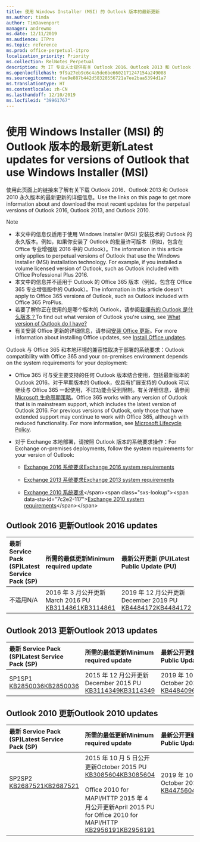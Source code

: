 ```yaml
---
title: 使用 Windows Installer (MSI) 的 Outlook 版本的最新更新
ms.author: timda
author: TimDavenport
manager: andrewmo
ms.date: 12/11/2019
ms.audience: ITPro
ms.topic: reference
ms.prod: office-perpetual-itpro
localization_priority: Priority
ms.collection: RelNotes_Perpetual
description: 为 IT 专业人士提供有关 Outlook 2016、Outlook 2013 和 Outlook 2010 永久版本的最新更新信息的链接
ms.openlocfilehash: 9f9a27eb9c6c4a5de6be6602171247154a249088
ms.sourcegitcommit: fae9e887b442d58328556721a7ee2baa5394d1a7
ms.translationtype: HT
ms.contentlocale: zh-CN
ms.lasthandoff: 12/10/2019
ms.locfileid: "39961767"
---
```

# <a name="latest-updates-for-versions-of-outlook-that-use-windows-installer-msi"></a><span data-ttu-id="7c2e2-103">使用 Windows Installer (MSI) 的 Outlook 版本的最新更新</span><span class="sxs-lookup"><span data-stu-id="7c2e2-103">Latest updates for versions of Outlook that use Windows Installer (MSI)</span></span>

<span data-ttu-id="7c2e2-104">使用此页面上的链接来了解有关下载 Outlook 2016、Outlook 2013 和 Outlook 2010 永久版本的最新更新的详细信息。</span><span class="sxs-lookup"><span data-stu-id="7c2e2-104">Use the links on this page to get more information about and download the most recent updates for the perpetual versions of Outlook 2016, Outlook 2013, and Outlook 2010.</span></span>
  
> [!NOTE]
> - <span data-ttu-id="7c2e2-p101">本文中的信息仅适用于使用 Windows Installer (MSI) 安装技术的 Outlook 的永久版本。例如，如果你安装了 Outlook 的批量许可版本（例如，包含在 Office 专业增强版 2016 中的 Outlook）。</span><span class="sxs-lookup"><span data-stu-id="7c2e2-p101">The information in this article only applies to perpetual versions of Outlook that use the Windows Installer (MSI) installation technology. For example, if you installed a volume licensed version of Outlook, such as Outlook included with Office Professional Plus 2016.</span></span>
> - <span data-ttu-id="7c2e2-107">本文中的信息并不适用于 Outlook 的 Office 365 版本（例如，包含在 Office 365 专业增强版中的 Outlook）。</span><span class="sxs-lookup"><span data-stu-id="7c2e2-107">The information in this article doesn't apply to Office 365 versions of Outlook, such as Outlook included with Office 365 ProPlus.</span></span>
> - <span data-ttu-id="7c2e2-108">若要了解你正在使用的是哪个版本的 Outlook，请参阅[我拥有的 Outlook 是什么版本？](https://support.office.com/article/b3a9568c-edb5-42b9-9825-d48d82b2257c)</span><span class="sxs-lookup"><span data-stu-id="7c2e2-108">To find out what version of Outlook you're using, see [What version of Outlook do I have?](https://support.office.com/article/b3a9568c-edb5-42b9-9825-d48d82b2257c)</span></span>
> - <span data-ttu-id="7c2e2-109">有关安装 Office 更新的详细信息，请参阅[安装 Office 更新](https://support.office.com/article/2ab296f3-7f03-43a2-8e50-46de917611c5)。</span><span class="sxs-lookup"><span data-stu-id="7c2e2-109">For more information about installing Office updates, see [Install Office updates](https://support.office.com/article/2ab296f3-7f03-43a2-8e50-46de917611c5).</span></span> 
  
<span data-ttu-id="7c2e2-110">Outlook 与 Office 365 和本地环境的兼容性取决于部署的系统要求：</span><span class="sxs-lookup"><span data-stu-id="7c2e2-110">Outlook compatibility with Office 365 and your on-premises environment depends on the system requirements for your deployment:</span></span>
  
- <span data-ttu-id="7c2e2-p102">Office 365 可与受主要支持的任何 Outlook 版本结合使用，包括最新版本的 Outlook 2016。对于早期版本的 Outlook，仅具有扩展支持的 Outlook 可以继续与 Office 365 一起使用，不过功能会受到限制。有关详细信息，请参阅 [Microsoft 生命周期策略](https://support.microsoft.com/lifecycle)。</span><span class="sxs-lookup"><span data-stu-id="7c2e2-p102">Office 365 works with any version of Outlook that is in mainstream support, which includes the latest version of Outlook 2016. For previous versions of Outlook, only those that have extended support may continue to work with Office 365, although with reduced functionality. For more information, see [Microsoft Lifecycle Policy](https://support.microsoft.com/lifecycle).</span></span>
    
- <span data-ttu-id="7c2e2-114">对于 Exchange 本地部署，请按照 Outlook 版本的系统要求操作：</span><span class="sxs-lookup"><span data-stu-id="7c2e2-114">For Exchange on-premises deployments, follow the system requirements for your version of Outlook:</span></span>
    
  - [<span data-ttu-id="7c2e2-115">Exchange 2016 系统要求</span><span class="sxs-lookup"><span data-stu-id="7c2e2-115">Exchange 2016 system requirements</span></span>](https://docs.microsoft.com/Exchange/plan-and-deploy/system-requirements)
    
  - [<span data-ttu-id="7c2e2-116">Exchange 2013 系统要求</span><span class="sxs-lookup"><span data-stu-id="7c2e2-116">Exchange 2013 system requirements</span></span>](https://docs.microsoft.com/exchange/exchange-2013-system-requirements-exchange-2013-help)
    
  - <span data-ttu-id="7c2e2-117">[Exchange 2010 系统要求](https://docs.microsoft.com/previous-versions/office/exchange-server-2010/aa996719(v=exchg.141))</span><span class="sxs-lookup"><span data-stu-id="7c2e2-117">[Exchange 2010 system requirements](https://docs.microsoft.com/previous-versions/office/exchange-server-2010/aa996719(v=exchg.141))</span></span>

   
## <a name="outlook-2016-updates"></a><span data-ttu-id="7c2e2-118">Outlook 2016 更新</span><span class="sxs-lookup"><span data-stu-id="7c2e2-118">Outlook 2016 updates</span></span>

|<span data-ttu-id="7c2e2-119">**最新 Service Pack (SP)**</span><span class="sxs-lookup"><span data-stu-id="7c2e2-119">**Latest Service Pack (SP)**</span></span>|<span data-ttu-id="7c2e2-120">**所需的最低更新**</span><span class="sxs-lookup"><span data-stu-id="7c2e2-120">**Minimum required update**</span></span>|<span data-ttu-id="7c2e2-121">**最新公开更新 (PU)**</span><span class="sxs-lookup"><span data-stu-id="7c2e2-121">**Latest Public Update (PU)**</span></span>|
|:-----|:-----|:-----|
|<span data-ttu-id="7c2e2-122">不适用</span><span class="sxs-lookup"><span data-stu-id="7c2e2-122">N/A</span></span>  <br/> |<span data-ttu-id="7c2e2-123">2016 年 3 月公开更新</span><span class="sxs-lookup"><span data-stu-id="7c2e2-123">March 2016 PU</span></span> <br/>[<span data-ttu-id="7c2e2-124">KB3114861</span><span class="sxs-lookup"><span data-stu-id="7c2e2-124">KB3114861</span></span>](https://support.microsoft.com/help/3114861) <br/> |<span data-ttu-id="7c2e2-125">2019 年 12 月公开更新</span><span class="sxs-lookup"><span data-stu-id="7c2e2-125">December 2019 PU</span></span> <br/>[<span data-ttu-id="7c2e2-126">KB4484172</span><span class="sxs-lookup"><span data-stu-id="7c2e2-126">KB4484172</span></span>](https://support.microsoft.com/help/4484172) 

## <a name="outlook-2013-updates"></a><span data-ttu-id="7c2e2-127">Outlook 2013 更新</span><span class="sxs-lookup"><span data-stu-id="7c2e2-127">Outlook 2013 updates</span></span>

|<span data-ttu-id="7c2e2-128">**最新 Service Pack (SP)**</span><span class="sxs-lookup"><span data-stu-id="7c2e2-128">**Latest Service Pack (SP)**</span></span>|<span data-ttu-id="7c2e2-129">**所需的最低更新**</span><span class="sxs-lookup"><span data-stu-id="7c2e2-129">**Minimum required update**</span></span>|<span data-ttu-id="7c2e2-130">**最新公开更新 (PU)**</span><span class="sxs-lookup"><span data-stu-id="7c2e2-130">**Latest Public Update (PU)**</span></span>|
|:-----|:-----|:-----|
|<span data-ttu-id="7c2e2-131">SP1</span><span class="sxs-lookup"><span data-stu-id="7c2e2-131">SP1</span></span>  <br/>[<span data-ttu-id="7c2e2-132">KB2850036</span><span class="sxs-lookup"><span data-stu-id="7c2e2-132">KB2850036</span></span>](https://go.microsoft.com/fwlink/p/?LinkId=512538) <br/> |<span data-ttu-id="7c2e2-133">2015 年 12 月公开更新</span><span class="sxs-lookup"><span data-stu-id="7c2e2-133">December 2015 PU</span></span> <br/>[<span data-ttu-id="7c2e2-134">KB3114349</span><span class="sxs-lookup"><span data-stu-id="7c2e2-134">KB3114349</span></span>](https://support.microsoft.com/kb/3114349) <br/> |<span data-ttu-id="7c2e2-135">2019 年 10 月公开更新</span><span class="sxs-lookup"><span data-stu-id="7c2e2-135">October 2019 PU</span></span> <br/>[<span data-ttu-id="7c2e2-136">KB4484096</span><span class="sxs-lookup"><span data-stu-id="7c2e2-136">KB4484096</span></span>](https://support.microsoft.com/help/4484096)  |
   
## <a name="outlook-2010-updates"></a><span data-ttu-id="7c2e2-137">Outlook 2010 更新</span><span class="sxs-lookup"><span data-stu-id="7c2e2-137">Outlook 2010 updates</span></span>

|<span data-ttu-id="7c2e2-138">**最新 Service Pack (SP)**</span><span class="sxs-lookup"><span data-stu-id="7c2e2-138">**Latest Service Pack (SP)**</span></span>|<span data-ttu-id="7c2e2-139">**所需的最低更新**</span><span class="sxs-lookup"><span data-stu-id="7c2e2-139">**Minimum required update**</span></span>|<span data-ttu-id="7c2e2-140">**最新公开更新 (PU)**</span><span class="sxs-lookup"><span data-stu-id="7c2e2-140">**Latest Public Update (PU)**</span></span>|
|:-----|:-----|:-----|
|<span data-ttu-id="7c2e2-141">SP2</span><span class="sxs-lookup"><span data-stu-id="7c2e2-141">SP2</span></span> <br/>[<span data-ttu-id="7c2e2-142">KB2687521</span><span class="sxs-lookup"><span data-stu-id="7c2e2-142">KB2687521</span></span>](https://go.microsoft.com/fwlink/p/?LinkId=512542) <br><br><br><br/> |<span data-ttu-id="7c2e2-143">2015 年 10 月 5 日公开更新</span><span class="sxs-lookup"><span data-stu-id="7c2e2-143">October 2015 PU</span></span> <br/> [<span data-ttu-id="7c2e2-144">KB3085604</span><span class="sxs-lookup"><span data-stu-id="7c2e2-144">KB3085604</span></span>](https://support.microsoft.com/kb/3085604) <br/><br/>  <span data-ttu-id="7c2e2-145">Office 2010 for MAPI/HTTP 2015 年 4 月公开更新</span><span class="sxs-lookup"><span data-stu-id="7c2e2-145">April 2015 PU for Office 2010 for MAPI/HTTP</span></span> <br/> [<span data-ttu-id="7c2e2-146">KB2956191</span><span class="sxs-lookup"><span data-stu-id="7c2e2-146">KB2956191</span></span>](https://support.microsoft.com/zh-CN/help/2956191/april-14-2015-update-for-office-2010-kb2956191) <br/> |<span data-ttu-id="7c2e2-147">2019 年 10 月公开更新</span><span class="sxs-lookup"><span data-stu-id="7c2e2-147">October 2019 PU</span></span> <br/>[<span data-ttu-id="7c2e2-148">KB4475604</span><span class="sxs-lookup"><span data-stu-id="7c2e2-148">KB4475604</span></span>](https://support.microsoft.com/help/4475604) <br><br><br><br/>|
   

